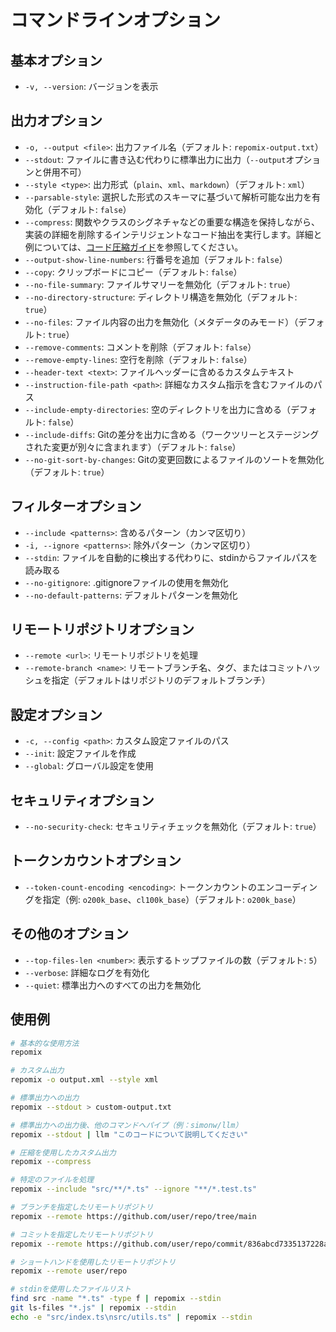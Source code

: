 # コマンドラインオプション

## 基本オプション
- `-v, --version`: バージョンを表示

## 出力オプション
- `-o, --output <file>`: 出力ファイル名（デフォルト: `repomix-output.txt`）
- `--stdout`: ファイルに書き込む代わりに標準出力に出力（`--output`オプションと併用不可）
- `--style <type>`: 出力形式（`plain`、`xml`、`markdown`）（デフォルト: `xml`）
- `--parsable-style`: 選択した形式のスキーマに基づいて解析可能な出力を有効化（デフォルト: `false`）
- `--compress`: 関数やクラスのシグネチャなどの重要な構造を保持しながら、実装の詳細を削除するインテリジェントなコード抽出を実行します。詳細と例については、[コード圧縮ガイド](code-compress)を参照してください。
- `--output-show-line-numbers`: 行番号を追加（デフォルト: `false`）
- `--copy`: クリップボードにコピー（デフォルト: `false`）
- `--no-file-summary`: ファイルサマリーを無効化（デフォルト: `true`）
- `--no-directory-structure`: ディレクトリ構造を無効化（デフォルト: `true`）
- `--no-files`: ファイル内容の出力を無効化（メタデータのみモード）（デフォルト: `true`）
- `--remove-comments`: コメントを削除（デフォルト: `false`）
- `--remove-empty-lines`: 空行を削除（デフォルト: `false`）
- `--header-text <text>`: ファイルヘッダーに含めるカスタムテキスト
- `--instruction-file-path <path>`: 詳細なカスタム指示を含むファイルのパス
- `--include-empty-directories`: 空のディレクトリを出力に含める（デフォルト: `false`）
- `--include-diffs`: Gitの差分を出力に含める（ワークツリーとステージングされた変更が別々に含まれます）（デフォルト: `false`）
- `--no-git-sort-by-changes`: Gitの変更回数によるファイルのソートを無効化（デフォルト: `true`）

## フィルターオプション
- `--include <patterns>`: 含めるパターン（カンマ区切り）
- `-i, --ignore <patterns>`: 除外パターン（カンマ区切り）
- `--stdin`: ファイルを自動的に検出する代わりに、stdinからファイルパスを読み取る
- `--no-gitignore`: .gitignoreファイルの使用を無効化
- `--no-default-patterns`: デフォルトパターンを無効化

## リモートリポジトリオプション
- `--remote <url>`: リモートリポジトリを処理
- `--remote-branch <name>`: リモートブランチ名、タグ、またはコミットハッシュを指定（デフォルトはリポジトリのデフォルトブランチ）

## 設定オプション
- `-c, --config <path>`: カスタム設定ファイルのパス
- `--init`: 設定ファイルを作成
- `--global`: グローバル設定を使用

## セキュリティオプション
- `--no-security-check`: セキュリティチェックを無効化（デフォルト: `true`）

## トークンカウントオプション
- `--token-count-encoding <encoding>`: トークンカウントのエンコーディングを指定（例: `o200k_base`、`cl100k_base`）（デフォルト: `o200k_base`）

## その他のオプション
- `--top-files-len <number>`: 表示するトップファイルの数（デフォルト: `5`）
- `--verbose`: 詳細なログを有効化
- `--quiet`: 標準出力へのすべての出力を無効化

## 使用例

```bash
# 基本的な使用方法
repomix

# カスタム出力
repomix -o output.xml --style xml

# 標準出力への出力
repomix --stdout > custom-output.txt

# 標準出力への出力後、他のコマンドへパイプ（例：simonw/llm）
repomix --stdout | llm "このコードについて説明してください"

# 圧縮を使用したカスタム出力
repomix --compress

# 特定のファイルを処理
repomix --include "src/**/*.ts" --ignore "**/*.test.ts"

# ブランチを指定したリモートリポジトリ
repomix --remote https://github.com/user/repo/tree/main

# コミットを指定したリモートリポジトリ
repomix --remote https://github.com/user/repo/commit/836abcd7335137228ad77feb28655d85712680f1

# ショートハンドを使用したリモートリポジトリ
repomix --remote user/repo

# stdinを使用したファイルリスト
find src -name "*.ts" -type f | repomix --stdin
git ls-files "*.js" | repomix --stdin
echo -e "src/index.ts\nsrc/utils.ts" | repomix --stdin
```
